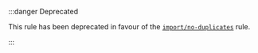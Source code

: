 :::danger Deprecated

This rule has been deprecated in favour of the [`import/no-duplicates`](https://github.com/import-js/eslint-plugin-import/blob/HEAD/docs/rules/no-duplicates.md) rule.

:::

<!--
This doc file has been left on purpose because `import/no-duplicates` is commonly requested.
This exists to help direct people to the replacement rule.
-->
